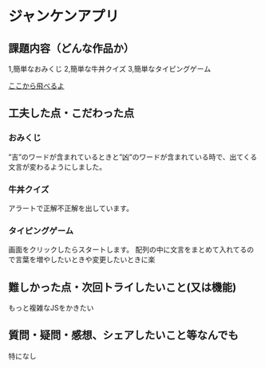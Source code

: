 # ジャンケンアプリ


## 課題内容（どんな作品か）
1,簡単なおみくじ
2,簡単な牛丼クイズ
3,簡単なタイピングゲーム

[ここから飛べるよ](https://thewa1818.github.io/ga_omikuji/)

## 工夫した点・こだわった点
### おみくじ
”吉”のワードが含まれているときと”凶”のワードが含まれている時で、出てくる文言が変わるようにしました。

### 牛丼クイズ
アラートで正解不正解を出しています。

### タイピングゲーム
画面をクリックしたらスタートします。
配列の中に文言をまとめて入れてるので言葉を増やしたいときや変更したいときに楽

## 難しかった点・次回トライしたいこと(又は機能)
もっと複雑なJSをかきたい

## 質問・疑問・感想、シェアしたいこと等なんでも
特になし
